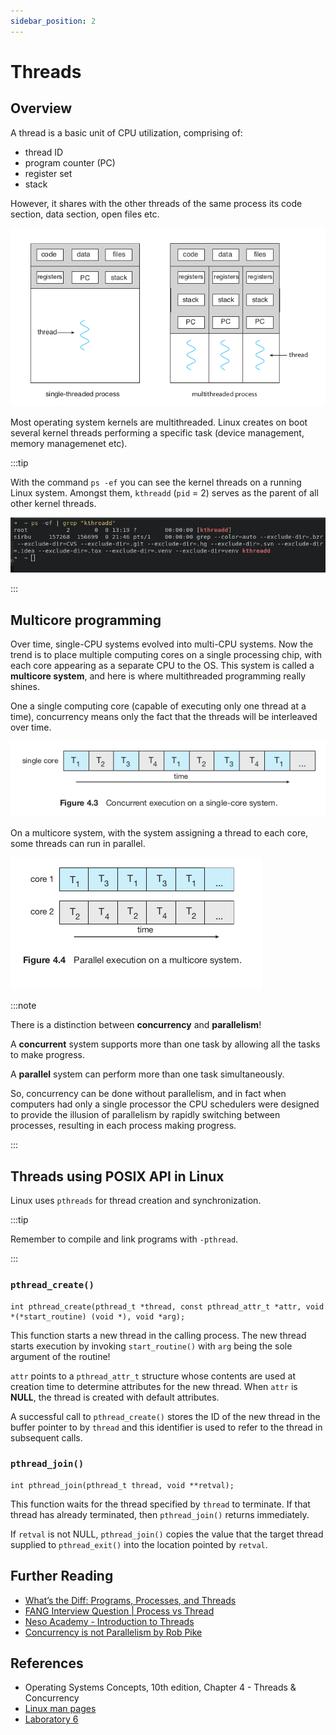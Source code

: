 ```yaml
---
sidebar_position: 2
---
```


# Threads

## Overview

A thread is a basic unit of CPU utilization, comprising of:

- thread ID
- program counter (PC)
- register set
- stack

However, it shares with the other threads of the same process its code section, data section, open files etc.

![Single vs multithreaded](media/threads.png)

Most operating system kernels are multithreaded. Linux creates on boot several kernel threads performing a specific task (device management, memory managemenet etc).

:::tip

With the command `ps -ef` you can see the kernel threads on a running Linux system. Amongst them, `kthreadd` (`pid` = 2) serves as the parent of all other kernel threads.

![kthreadd](media/threads_2.png)

:::

## Multicore programming

Over time, single-CPU systems evolved into multi-CPU systems. Now the trend is to place multiple computing cores on a single processing chip, with each core appearing as a separate CPU to the OS. This system is called a **multicore system**, and here is where multithreaded programming really shines.

One a single computing core (capable of executing only one thread at a time), concurrency means only the fact that the threads will be interleaved over time.

![single computing core](media/threads_3.png)

On a multicore system, with the system assigning a thread to each core, some threads can run in parallel.

![multicore](media/threads_4.png)

:::note

There is a distinction between **concurrency** and **parallelism**!

A **concurrent** system supports more than one task by allowing all the tasks to make progress.

A **parallel** system can perform more than one task simultaneously.

So, concurrency can be done without parallelism, and in fact when computers had only a single processor the CPU schedulers were designed to provide the illusion of parallelism by rapidly switching between processes, resulting in each process making progress.

:::

## Threads using POSIX API in Linux

Linux uses `pthreads` for thread creation and synchronization.

:::tip

Remember to compile and link programs with `-pthread`.

:::

### `pthread_create()`

```
int pthread_create(pthread_t *thread, const pthread_attr_t *attr, void *(*start_routine) (void *), void *arg);
```

This function starts a new thread in the calling process. The new thread starts execution by invoking `start_routine()` with `arg` being the sole argument of the routine!

`attr` points to a `pthread_attr_t` structure whose contents are used at creation time to determine attributes for the new thread. When `attr` is **NULL**, the thread is created with default attributes.

A successful call to `pthread_create()` stores the ID of the new thread in the buffer pointer to by `thread` and this identifier is used to refer to the thread in subsequent calls.

### `pthread_join()`

```
int pthread_join(pthread_t thread, void **retval);
```

This function waits for the thread specified by `thread` to terminate. If that thread has already terminated, then `pthread_join()` returns immediately.

If `retval` is not NULL, `pthread_join()` copies the value that the target thread supplied to `pthread_exit()` into the location pointed by `retval`.

## Further Reading

- [What’s the Diff: Programs, Processes, and Threads](https://www.backblaze.com/blog/whats-the-diff-programs-processes-and-threads/)
- [FANG Interview Question | Process vs Thread](https://youtu.be/4rLW7zg21gI?feature=shared)
- [Neso Academy - Introduction to Threads](https://youtu.be/LOfGJcVnvAk?feature=shared)
- [Concurrency is not Parallelism by Rob Pike](https://youtu.be/oV9rvDllKEg?feature=shared)

## References

- Operating Systems Concepts, 10th edition, Chapter 4 - Threads & Concurrency
- [Linux man pages](https://man7.org/linux/man-pages/index.html)
- [Laboratory 6](https://cs.unibuc.ro/~pirofti/so/so-lab-6.pdf)
